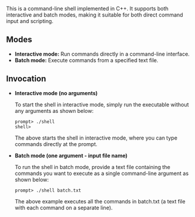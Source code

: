 This is a command-line shell implemented in C++. It supports both interactive and batch modes, making it suitable for both direct command input and scripting.

## Modes

*   **Interactive mode:**  Run commands directly in a command-line interface.
*   **Batch mode:** Execute commands from a specified text file.

## Invocation

*   **Interactive mode (no arguments)**
      
    To start the shell in interactive mode, simply run the executable without any arguments as shown below:
    ```
    prompt> ./shell
    shell>
    ```

    The above starts the shell in interactive mode, where you can type commands directly at the prompt.

*   **Batch mode (one argument - input file name)**
   
    To run the shell in batch mode, provide a text file containing the commands you want to execute as a single command-line argument as shown below:
    ```
    prompt> ./shell batch.txt
    ```

    The above example executes all the commands in batch.txt (a text file with each command on a separate line).
    
    
